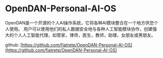 # OpenDAN-Personal-AI-OS

OpenDAN是一个开源的个人AI操作系统，它将各种AI模块整合在一个地方供您个人使用。
用户可以使用他们的私人数据安全地与各种人工智能模块协作，创建强大的个人人工智能代理，如管家，律师，医生，教师，助理，女朋友或男朋友。

github: [https://github.com/fiatrete/OpenDAN-Personal-AI-OS](https://github.com/fiatrete/OpenDAN-Personal-AI-OS)